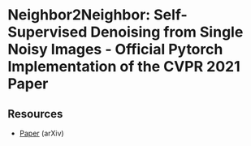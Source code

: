 # Neighbor2Neighbor: Self-Supervised Denoising from Single Noisy Images - Official Pytorch Implementation of the CVPR 2021 Paper


## Resources

- [Paper](https://arxiv.org/pdf/2101.02824.pdf) (arXiv)



